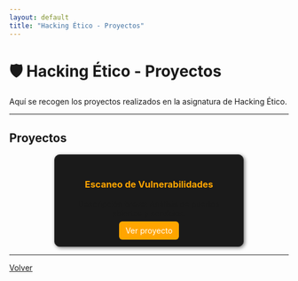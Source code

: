 ```yaml
---
layout: default
title: "Hacking Ético - Proyectos"
---
```


# 🛡️ Hacking Ético - Proyectos

Aquí se recogen los proyectos realizados en la asignatura de Hacking Ético.

---

## Proyectos

<div style="display: grid; grid-template-columns: repeat(auto-fit, minmax(250px, 1fr)); gap: 20px; justify-items: center; align-items: stretch;">

  <div style="border:1px solid #444; border-radius:10px; padding:20px; background:#1a1a1a; box-shadow:2px 2px 6px rgba(0,0,0,0.5); width:100%; max-width:300px; text-align:center;">
    <h3 style="color:#ffa500;">Escaneo de Vulnerabilidades</h3>
    <p>Descripción breve: Análisis de puertos abiertos y servicios.</p>
    <a href="escaneo-vulnerabilidades.md" style="text-decoration:none; color:white; background:#ffa500; padding:8px 12px; border-radius:6px;">Ver proyecto</a>
  </div>

  <!-- Puedes duplicar este bloque para más proyectos -->

</div>

---

[Volver](../index.md)
